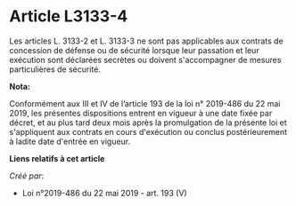 # Article L3133-4

Les articles L. 3133-2 et L. 3133-3 ne sont pas applicables aux contrats de concession de défense ou de sécurité lorsque leur
passation et leur exécution sont déclarées secrètes ou doivent s'accompagner de mesures particulières de sécurité.

**Nota:**

Conformément aux III et IV de l’article 193 de la loi n° 2019-486 du 22 mai 2019, les présentes dispositions entrent en
vigueur à une date fixée par décret, et au plus tard deux mois après la promulgation de la présente loi et s'appliquent aux
contrats en cours d'exécution ou conclus postérieurement à ladite date d'entrée en vigueur.

**Liens relatifs à cet article**

_Créé par_:

  - Loi n°2019-486 du 22 mai 2019 - art. 193 (V)
